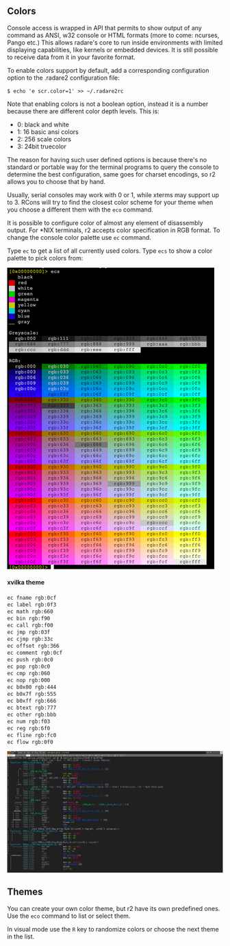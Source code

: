 ## Colors

Console access is wrapped in API that permits to show output of any command as ANSI, w32 console or HTML formats (more to come: ncurses, Pango etc.) This allows radare's core to run inside environments with limited displaying capabilities, like kernels or embedded devices. It is still possible to receive data from it in your favorite format.

To enable colors support by default, add a corresponding configuration option to the .radare2 configuration file:

    $ echo 'e scr.color=1' >> ~/.radare2rc

Note that enabling colors is not a boolean option, instead it is a number because there are different color depth levels. This is:

* 0: black and white
* 1: 16 basic ansi colors
* 2: 256 scale colors
* 3: 24bit truecolor

The reason for having such user defined options is because there's no standard or portable way for the terminal programs to query the console to determine the best configuration, same goes for charset encodings, so r2 allows you to choose that by hand.

Usually, serial consoles may work with 0 or 1, while xterms may support up to 3. RCons will try to find the closest color scheme for your theme when you choose a different them with the `eco` command.

It is possible to configure color of almost any element of disassembly output. For *NIX terminals, r2 accepts color specification in RGB format. To change the console color palette use `ec` command.

Type `ec` to get a list of all currently used colors. Type `ecs` to show a color palette to pick colors from:

![img](r2pal.png)

#### xvilka theme

    ec fname rgb:0cf
    ec label rgb:0f3
    ec math rgb:660
    ec bin rgb:f90
    ec call rgb:f00
    ec jmp rgb:03f
    ec cjmp rgb:33c
    ec offset rgb:366
    ec comment rgb:0cf
    ec push rgb:0c0
    ec pop rgb:0c0
    ec cmp rgb:060
    ec nop rgb:000
    ec b0x00 rgb:444
    ec b0x7f rgb:555
    ec b0xff rgb:666
    ec btext rgb:777
    ec other rgb:bbb
    ec num rgb:f03
    ec reg rgb:6f0
    ec fline rgb:fc0
    ec flow rgb:0f0

![img](r2-rainbow.png)

## Themes

You can create your own color theme, but r2 have its own predefined ones. Use the `eco` command to list or select them.

In visual mode use the `R` key to randomize colors or choose the next theme in the list.
